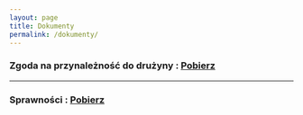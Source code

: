 ```yaml
---
layout: page
title: Dokumenty
permalink: /dokumenty/
---
```

### Zgoda na przynależność do drużyny : <a href="https://25wdh.zhr.pl/pliki/zgodanaprzynależność.pdf">Pobierz</a>


***
### Sprawności : <a href="https://25wdh.zhr.pl/pliki/sprawnosci2020.pdf">Pobierz</a>

